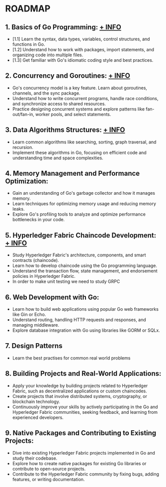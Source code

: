 # ROADMAP
## 1. Basics of Go Programming: [+ INFO](1.1-1.3/readme.md)
- [1.1] Learn the syntax, data types, variables, control structures, and functions in Go. 
- [1.2] Understand how to work with packages, import statements, and organizing code into multiple files. 
- [1.3] Get familiar with Go's idiomatic coding style and best practices.

## 2. Concurrency and Goroutines: [+ INFO](2/readme.md)
- Go's concurrency model is a key feature. Learn about goroutines, channels, and the sync package.
- Understand how to write concurrent programs, handle race conditions, and synchronize access to shared resources.
- Practice designing concurrent systems and explore patterns like fan-out/fan-in, worker pools, and select statements.

## 3. Data Algorithms Structures: [+ INFO](3/readme.md)
- Learn common algorithms like searching, sorting, graph traversal, and recursion.
- Implement these algorithms in Go, focusing on efficient code and understanding time and space complexities.

## 4. Memory Management and Performance Optimization:
- Gain an understanding of Go's garbage collector and how it manages memory.
- Learn techniques for optimizing memory usage and reducing memory leaks.
- Explore Go's profiling tools to analyze and optimize performance bottlenecks in your code.

## 5. Hyperledger Fabric Chaincode Development: [+ INFO](5/readme.md)
- Study Hyperledger Fabric's architecture, components, and smart contracts (chaincode).
- Learn how to develop chaincode using the Go programming language.
- Understand the transaction flow, state management, and endorsement policies in Hyperledger Fabric.
- In order to make unit testing we need to study GRPC

## 6. Web Development with Go:
- Learn how to build web applications using popular Go web frameworks like Gin or Echo.
- Understand routing, handling HTTP requests and responses, and managing middleware.
- Explore database integration with Go using libraries like GORM or SQLx.

## 7. Design Patterns
- Learn the best practises for common real world problems


## 8. Building Projects and Real-World Applications:
- Apply your knowledge by building projects related to Hyperledger Fabric, such as decentralized applications or custom chaincodes.
- Create projects that involve distributed systems, cryptography, or blockchain technology.
- Continuously improve your skills by actively participating in the Go and Hyperledger Fabric communities, seeking feedback, and learning from experienced developers.

## 9. Native Packages and Contributing to Existing Projects:
- Dive into existing Hyperledger Fabric projects implemented in Go and study their codebase.
- Explore how to create native packages for existing Go libraries or contribute to open-source projects.
- Contribute to the Hyperledger Fabric community by fixing bugs, adding features, or writing documentation.